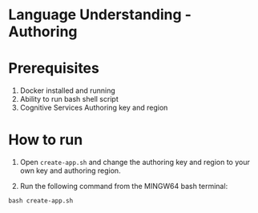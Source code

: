# Language Understanding - Authoring 

# Prerequisites

1. Docker installed and running
1. Ability to run bash shell script
1. Cognitive Services Authoring key and region

# How to run

1. Open `create-app.sh` and change the authoring key and region to your own key and authoring region.

1. Run the following command from the MINGW64 bash terminal:

```
bash create-app.sh
```
